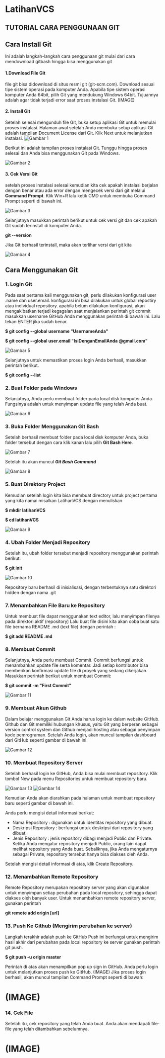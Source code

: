 # LatihanVCS
## TUTORIAL CARA PENGGUNAAN GIT
## Cara Install Git
 Ini adalah langkah-langkah cara penggunaan git mulai dari cara mendownload gitbash hingga bisa menggunakan git
  #### 1.Download File Git
 file git bisa didownload di situs resmi git (git-scm.com). Download sesuai tipe sistem operasi pada komputer Anda. Apabila tipe sistem operasi komputer Anda 64bit,  pilih Git yang mendukung Windows 64bit. Tujuannya adalah agar tidak terjadi error saat proses instalasi Git.
 (IMAGE)
 #### 2. Install Git
Setelah selesai mengunduh file Git, buka setup aplikasi Git untuk memulai proses instalasi. Halaman awal setelah Anda membuka setup aplikasi Git adalah tampilan Document License dari Git. Klik Next untuk melanjutkan instalasi.
![Gambar 1](ss/ss1.png)

Berikut ini adalah tampilan proses instalasi Git. Tunggu hingga proses selesai dan Anda bisa menggunakan Git pada Windows.

![Gambar 2](ss/ss0.png)
#### 3. Cek Versi Git
setelah proses instalasi selesai kemudian kita cek apakah instalasi berjalan dengan benar atau ada error dengan mengecek versi dari git melalui **Command Prompt**. Klik Win+R lalu ketik CMD untuk membuka Command Prompt seperti di bawah ini.

![Gambar 3](ss/ss3.png)

Selanjutnya masukkan perintah berikut untuk cek versi git dan cek apakah Git sudah terinstall di komputer Anda.

**git --version**

Jika Git berhasil terinstall, maka akan terlihar versi dari git kita

![Gambar 4](ss/ss4.png)
## Cara Menggunakan Git
### 1. Login Git
Pada saat pertama kali menggunakan git, perlu dilakukan konfigurasi
user .name dan user.email. konfigurasi ini bisa dilakukan untuk global repostiry atau individual
repository. apabila belum dilakukan konfigurasi, akan mengakibatkan terjadi kegagalan
saat menjalankan perintah git commit
masukkan username GitHub Anda menggunakan perintah di bawah ini. Lalu tekan ENTER jika sudah benar.

**$ git config --global username "UsernameAnda"**

**$ git config --global user.email "IsiDenganEmailAnda @gmail.com"**

![Gambar 5](ss/ss5.png)

Selanjutnya untuk memastikan proses login Anda berhasil, masukkan perintah berikut.

**$ git config --list**

### 2. Buat Folder pada Windows
Selanjutnya, Anda perlu membuat folder pada local disk komputer Anda. Fungsinya adalah untuk menyimpan update file yang telah Anda buat.

![Gambar 6](ss/ss6.png)
### 3. Buka Folder Menggunakan Git Bash
Setelah berhasil membuat folder pada local disk komputer Anda,  buka folder tersebut dengan cara klik kanan lalu pilih **Git Bash Here**. 

![Gambar 7](ss/ss7.jpg)

Setelah itu akan muncul **_Git Bash Command_**

![Gambar 8](ss/ss8.png)
### 5. Buat Direktory Project
Kemudian setelah login kita bisa membuat directory untuk project pertama yang kita namai misalkan LatihanVCS dengan menuliskan

**$ mkdir latihanVCS**

**$ cd latihanVCS**

![Gambar 9](ss/ss9.png)
### 4. Ubah Folder Menjadi Repository
Setelah itu, ubah folder tersebut menjadi repository menggunakan perintah berikut:

**$ git init**

![Gambar 10](ss/ss10.png)

Repository baru berhasil di inisialisasi, dengan terbentuknya satu
direktori hidden dengan nama .git

### 7. Menambahkan File Baru ke Repository
Untuk membuat file dapat menggunakan text editor, lalu menyimpan
filenya pada direktori aktif (repository)
Lalu buat file disini kita akan coba buat satu file bernama README .md (text file) dengan perintah :

**$ git add README .md**

### 8. Membuat Commit 
Selanjutnya, Anda perlu membuat Commit. Commit berfungsi untuk menambahkan update file serta komentar. Jadi setiap kontributor bisa memberikan konfirmasi update file di proyek yang sedang dikerjakan. Masukkan perintah berikut untuk membuat Commit:

**$ git commit -m "First Commit"**

![Gambar 11](ss/ss14.png)

### 9. Membuat Akun Github
Dalam belajar menggunakan Git Anda harus login ke dalam website GitHub. Github dan Git memiliki hubungan khusus, yaitu Git yang berperan sebagai version control system dan Github menjadi hosting atau sebagai penyimpan kode pemrograman.
Setelah Anda login, akan muncul tampilan dashboard dari GitHub seperti  gambar di bawah ini.

![Gambar 12](ss/ss12.png)

### 10. Membuat Repository Server
Setelah berhasil login ke GitHub, Anda bisa mulai membuat repository. Klik tombol New pada menu Repositories untuk membuat repository baru.

![Gambar 13](ss/ss13.png)
![Gambar 14](ss/ss11.png)

Kemudian Anda akan diarahkan pada halaman untuk membuat repository baru seperti gambar di bawah ini.

Anda perlu mengisi detail informasi berikut:

* Nama Repository : digunakan untuk identitas repository yang dibuat.
* Deskripsi Repository : berfungsi untuk deskripsi dari repository yang dibuat.
* Jenis Repository   : jenis repository  dibagi menjadi Public dan Private. Ketika Anda mengatur repository menjadi Public, orang lain dapat melihat repository yang Anda buat. Sebaliknya, jika Anda mengaturnya sebagai Private, repository tersebut hanya bisa diakses oleh Anda.

Setelah mengisi detail informasi di atas, klik Create Repository.
### 12. Menambahkan Remote Repository
Remote Repository merupakan repository server yang akan digunakan untuk menyimpan setiap perubahan pada local repository, sehingga dapat diakses oleh banyak user. 
Untuk menambahkan remote repository server, gunakan perintah

**git remote add origin [url]**

### 13. Push Ke Github (Mengirim perubahan ke server)
Langkah terakhir adalah push ke GitHub Push ini berfungsi untuk mengirim hasil akhir dari perubahan pada local repository ke server gunakan perintah git push.

**$ git push -u origin master**

Perintah di atas akan menampilkan pop up sign in GitHub. Anda perlu login untuk melanjutkan proses push ke GitHub. 
(IMAGE)
Jika proses login berhasil, akan muncul tampilan Command Prompt seperti di bawah:
# (IMAGE)
### 14. Cek File 

Setelah itu, cek repository yang telah Anda buat. Anda akan mendapati file-file yang telah ditambahkan sebelumnya.
# (IMAGE)

[def]: ss/ss0.png